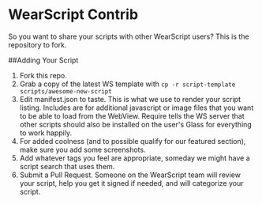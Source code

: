 # WearScript Contrib

So you want to share your scripts with other WearScript users? This is the repository to fork.

##Adding Your Script

1. Fork this repo.
2. Grab a copy of the latest WS template with `cp -r script-template scripts/awesome-new-script`
3. Edit manifest.json to taste. This is what we use to render your script listing. Includes are for additional javascript or image files that you want to be able to load from the WebView. Require tells the WS server that other scripts should also be installed on the user's Glass for everything to work happily.
4. For added coolness (and to possible qualify for our featured section), make sure you add some screenshots.
5. Add whatever tags you feel are appropriate, someday we might have a script search that uses them.
6. Submit a Pull Request. Someone on the WearScript team will review your script, help you get it signed if needed, and will categorize your script.
